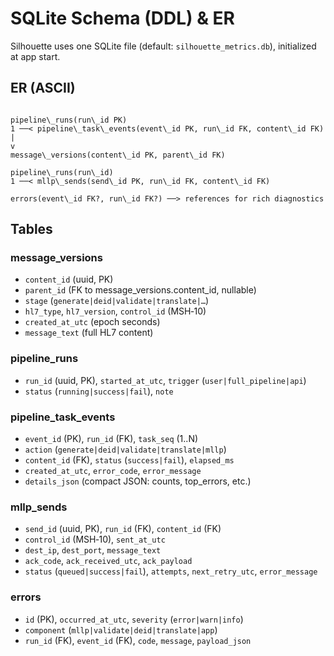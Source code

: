 # SQLite Schema (DDL) & ER

Silhouette uses one SQLite file (default: `silhouette_metrics.db`), initialized at app start.

## ER (ASCII)

```

pipeline\_runs(run\_id PK)
1 ──< pipeline\_task\_events(event\_id PK, run\_id FK, content\_id FK)
|
v
message\_versions(content\_id PK, parent\_id FK)

pipeline\_runs(run\_id)
1 ──< mllp\_sends(send\_id PK, run\_id FK, content\_id FK)

errors(event\_id FK?, run\_id FK?) ──> references for rich diagnostics

```

## Tables

### message_versions
- `content_id` (uuid, PK)
- `parent_id` (FK to message_versions.content_id, nullable)
- `stage` (`generate|deid|validate|translate|…`)
- `hl7_type`, `hl7_version`, `control_id` (MSH‑10)
- `created_at_utc` (epoch seconds)
- `message_text` (full HL7 content)

### pipeline_runs
- `run_id` (uuid, PK), `started_at_utc`, `trigger` (`user|full_pipeline|api`)
- `status` (`running|success|fail`), `note`

### pipeline_task_events
- `event_id` (PK), `run_id` (FK), `task_seq` (1..N)
- `action` (`generate|deid|validate|translate|mllp`)
- `content_id` (FK), `status` (`success|fail`), `elapsed_ms`
- `created_at_utc`, `error_code`, `error_message`
- `details_json` (compact JSON: counts, top_errors, etc.)

### mllp_sends
- `send_id` (uuid, PK), `run_id` (FK), `content_id` (FK)
- `control_id` (MSH‑10), `sent_at_utc`
- `dest_ip`, `dest_port`, `message_text`
- `ack_code`, `ack_received_utc`, `ack_payload`
- `status` (`queued|success|fail`), `attempts`, `next_retry_utc`, `error_message`

### errors
- `id` (PK), `occurred_at_utc`, `severity` (`error|warn|info`)
- `component` (`mllp|validate|deid|translate|app`)
- `run_id` (FK), `event_id` (FK), `code`, `message`, `payload_json`

